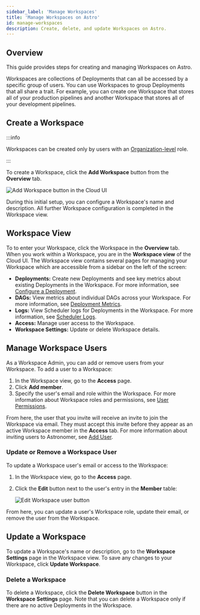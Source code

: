 ```yaml
---
sidebar_label: 'Manage Workspaces'
title: 'Manage Workspaces on Astro'
id: manage-workspaces
description: Create, delete, and update Workspaces on Astro.
---
```


## Overview

This guide provides steps for creating and managing Workspaces on Astro.

Workspaces are collections of Deployments that can all be accessed by a specific group of users. You can use Workspaces to group Deployments that all share a trait. For example, you can create one Workspace that stores all of your production pipelines and another Workspace that stores all of your development pipelines.

## Create a Workspace

:::info

Workspaces can be created only by users with an [Organization-level](user-permissions.md#organization-roles) role.

:::

To create a Workspace, click the **Add Workspace** button from the **Overview** tab.

![Add Workspace button in the Cloud UI](/img/docs/add-workspace.png)

During this initial setup, you can configure a Workspace's name and description. All further Workspace configuration is completed in the Workspace view.

## Workspace View

To to enter your Workspace, click the Workspace in the **Overview** tab. When you work within a Workspace, you are in the **Workspace view** of the Cloud UI. The Workspace view contains several pages for managing your Workspace which are accessible from a sidebar on the left of the screen:

- **Deployments:** Create new Deployments and see key metrics about existing Deployments in the Workspace. For more information, see [Configure a Deployment](configure-deployment.md).
- **DAGs:** View metrics about individual DAGs across your Workspace. For more information, see [Deployment Metrics](deployment-metrics.md#dag-runs).
- **Logs:** View Scheduler logs for Deployments in the Workspace. For more information, see [Scheduler Logs](scheduler-logs.md).
- **Access:** Manage user access to the Workspace.
- **Workspace Settings:** Update or delete Workspace details.

## Manage Workspace Users

As a Workspace Admin, you can add or remove users from your Workspace. To add a user to a Workspace:

1. In the Workspace view, go to the **Access** page.
2. Click **Add member**.
3. Specify the user's email and role within the Workspace. For more information about Workspace roles and permissions, see [User Permissions](user-permissions.md).

From here, the user that you invite will receive an invite to join the Workspace via email. They must accept this invite before they appear as an active Workspace member in the **Access** tab. For more information about inviting users to Astronomer, see [Add User](add-user.md).

### Update or Remove a Workspace User

To update a Workspace user's email or access to the Workspace:

1. In the Workspace view, go to the **Access** page.
2. Click the **Edit** button next to the user's entry in the **Member** table:

    ![Edit Workspace user button](/img/docs/edit-workspace-user.png)

From here, you can update a user's Workspace role, update their email, or remove the user from the Workspace.

## Update a Workspace

To update a Workspace's name or description, go to the **Workspace Settings** page in the Workspace view. To save any changes to your Workspace, click **Update Workspace**.

### Delete a Workspace

To delete a Workspace, click the **Delete Workspace** button in the **Workspace Settings** page. Note that you can delete a Workspace only if there are no active Deployments in the Workspace.
